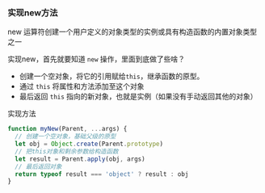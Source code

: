 ### 实现new方法
new 运算符创建一个用户定义的对象类型的实例或具有构造函数的内置对象类型之一      

实现new，首先就要知道 `new` 操作，里面到底做了些啥？
- 创建一个空对象，将它的引用赋给`this`，继承函数的原型。
- 通过 `this` 将属性和方法添加至这个对象
- 最后返回 `this` 指向的新对象，也就是实例（如果没有手动返回其他的对象）

实现方法

```javascript
function myNew(Parent, ...args) {
  // 创建一个空对象，基础父级的原型
  let obj = Object.create(Parent.prototype)
  // 把this对象和剩余参数给构造函数
  let result = Parent.apply(obj, args)
  // 最后返回对象
  return typeof result === 'object' ? result : obj
}
```
